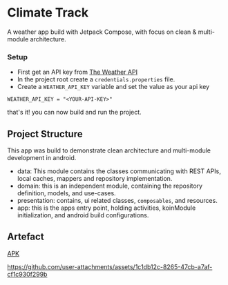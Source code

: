 # Climate Track
A weather app build with Jetpack Compose, with focus on clean & multi-module architecture.

### Setup 
 - First get an API key from [The Weather API](https://www.weatherapi.com/docs/)
 - In the project root create a `credentials.properties` file.
 - Create a `WEATHER_API_KEY` variable and set the value as your api key
 ```properties
WEATHER_API_KEY = "<YOUR-API-KEY>"
```
that's it! you can now build and run the project.

## Project Structure
This app was build to demonstrate clean architecture and multi-module development in android.

- data: This module contains the classes communicating with REST APIs, local caches, mappers and repository implementation. 
- domain: this is an independent module, containing the repository definition, models, and use-cases.
- presentation: contains, ui related classes, `composables`, and resources.
- app: this is the apps entry point, holding activities, koinModule initialization, and android build configurations.

## Artefact
[APK](https://github.com/Xheghun/ClimateTrack/releases/download/v0.0.2/climate_track.DEBUG.-v0.0.2.apk)


https://github.com/user-attachments/assets/1c1db12c-8265-47cb-a7af-cf1c930f299b

